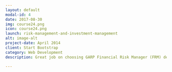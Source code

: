 ```yaml
---
layout: default
modal-id: 4
date: 2017-08-30
img: course24.png
icon: course24.png
launch: risk-management-and-investment-management
alt: image-alt
project-date: April 2014
client: Start Bootstrap
category: Web Development
description: Great job on choosing GARP Financial Risk Manager (FRM) designation as you advance your career. In FRM Level I, we will be learning Foundations of Risk Management, Quantitative Analysis, Financial Markets and Products, and Valuation and Risk Models. Excited? Let's get started!

---
```

